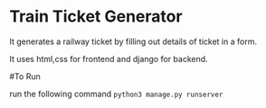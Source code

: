 # Train Ticket Generator

It generates a railway ticket by filling out details of ticket in a form. 

It uses html,css for frontend and django for backend.



#To Run

run the following command
`python3 manage.py runserver`
